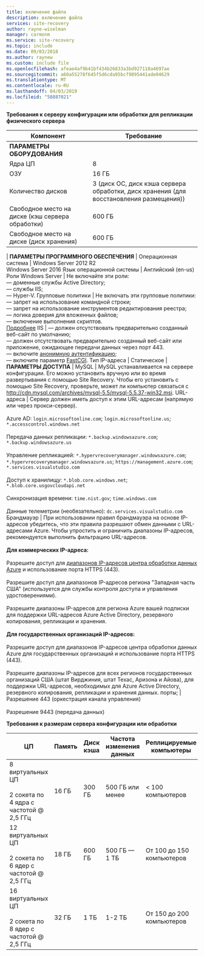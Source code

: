 ```yaml
---
title: включение файла
description: включение файла
services: site-recovery
author: rayne-wiselman
manager: carmonm
ms.service: site-recovery
ms.topic: include
ms.date: 09/03/2018
ms.author: raynew
ms.custom: include file
ms.openlocfilehash: afeae4af9b41bf434b26833a3bd927118a4697ae
ms.sourcegitcommit: a60a55278f645f5d6cda95bcf9895441ade04629
ms.translationtype: MT
ms.contentlocale: ru-RU
ms.lasthandoff: 04/03/2019
ms.locfileid: "58887021"
---
```

**Требования к серверу конфигурации или обработки для репликации физического сервера**

**Компонент** | **Требование** 
--- | ---
**ПАРАМЕТРЫ ОБОРУДОВАНИЯ** | 
Ядра ЦП | 8 
ОЗУ | 16 ГБ
Количество дисков | 3 (диск ОС, диск кэша сервера обработки, диск хранения (для восстановления размещения)) 
Свободное место на диске (кэш сервера обработки) | 600 ГБ
Свободное место на диске (диск хранения) | 600 ГБ
 | 
**ПАРАМЕТРЫ ПРОГРАММНОГО ОБЕСПЕЧЕНИЯ** | 
Операционная система | Windows Server 2012 R2 <br> Windows Server 2016
Язык операционной системы | Английский (en-us)
Роли Windows Server | Не включайте эти роли: <br> — доменные службы Active Directory; <br>— службы IIS; <br> — Hyper-V. 
Групповые политики | Не включать эти групповые политики: <br> — запрет на использование командной строки; <br> — запрет на использование инструментов редактирования реестра; <br> — логика доверия для вложенных файлов; <br> — включение выполнения скриптов. <br> [Подробнее](https://technet.microsoft.com/library/gg176671(v=ws.10).aspx)
IIS | — должен отсутствовать предварительно созданный веб-сайт по умолчанию; <br> — должен отсутствовать предварительно созданный веб-сайт или приложение, ожидающее передачи данных через порт 443. <br>— включите [анонимную аутентификацию](https://technet.microsoft.com/library/cc731244(v=ws.10).aspx); <br> — включите параметр [FastCGI](https://technet.microsoft.com/library/cc753077(v=ws.10).aspx).
Тип IP-адреса | Статическое 
| 
**ПАРАМЕТРЫ ДОСТУПА** | 
MySQL | MySQL устанавливается на сервере конфигурации. Его можно установить вручную или во время развертывания с помощью Site Recovery. Чтобы его установить с помощью Site Recovery, проверьте, может ли компьютер связаться с http://cdn.mysql.com/archives/mysql-5.5/mysql-5.5.37-win32.msi.
URL-адреса | Сервер должен иметь доступ к этим URL-адресам (напрямую или через прокси-сервер).<br/><br/> Azure AD: `login.microsoftonline.com`; `login.microsoftonline.us`; `*.accesscontrol.windows.net`<br/><br/> Передача данных репликации: `*.backup.windowsazure.com`; `*.backup.windowsazure.us`<br/><br/> Управление репликацией: `*.hypervrecoverymanager.windowsazure.com`; `*.hypervrecoverymanager.windowsazure.us`; `https://management.azure.com`; `*.services.visualstudio.com`<br/><br/> Доступ к хранилищу: `*.blob.core.windows.net`; `*.blob.core.usgovcloudapi.net`<br/><br/> Синхронизация времени: `time.nist.gov`; `time.windows.com`<br/><br/> Данные телеметрии (необязательно): `dc.services.visualstudio.com`
Брандмауэр | При использовании правил брандмауэра на основе IP-адресов убедитесь, что эти правила разрешают обмен данными с URL-адресами Azure. Чтобы упростить и ограничить диапазоны IP-адресов, рекомендуется выполнить фильтрацию URL-адресов.<br/><br/>**Для коммерческих IP-адреса:**<br/><br/>Разрешите доступ для [диапазонов IP-адресов центра обработки данных Azure](https://www.microsoft.com/download/confirmation.aspx?id=41653) и использование порта HTTPS (443).<br/><br/> Разрешите доступ для диапазонов IP-адресов региона "Западная часть США" (используется для службы контроля доступа и управления удостоверениями).<br/><br/> Разрешите диапазоны IP-адресов для региона Azure вашей подписки для поддержки URL-адресов Azure Active Directory, резервного копирования, репликации и хранения.<br/><br/> **Для государственных организаций IP-адресов:**<br/><br/> Разрешите доступ для диапазонов IP-адресов центра обработки данных Azure для государственных организаций и использование порта HTTPS (443).<br/><br/> Разрешите диапазоны IP-адресов для всех регионов государственных организаций США (штат Вирджиния, штат Техас, Аризона и Айова), для поддержки URL-адресов, необходимых для Azure Active Directory, резервного копирования, репликации и хранения данных.
порты; | Разрешение 443 (оркестрация канала управления)<br/><br/> Разрешение 9443 (передача данных) 


**Требования к размерам сервера конфигурации или обработки**

**ЦП** | **Память** | **Диск кэша** | **Частота изменения данных** | **Реплицируемые компьютеры**
--- | --- | --- | --- | ---
8 виртуальных ЦП<br/><br/> 2 сокета по 4 ядра с частотой \@ 2,5 ГГц | 16 ГБ | 300 ГБ | 500 ГБ или менее | < 100 компьютеров
12 виртуальных ЦП<br/><br/> 2 сокета по 6 ядер с частотой \@ 2,5 ГГц | 18 ГБ | 600 ГБ | 500 ГБ — 1 ТБ | От 100 до 150 компьютеров
16 виртуальных ЦП<br/><br/> 2 сокета по 8 ядер с частотой \@ 2,5 ГГц | 32 ГБ | 1 TБ | 1-2 TБ | От 150 до 200 компьютеров

